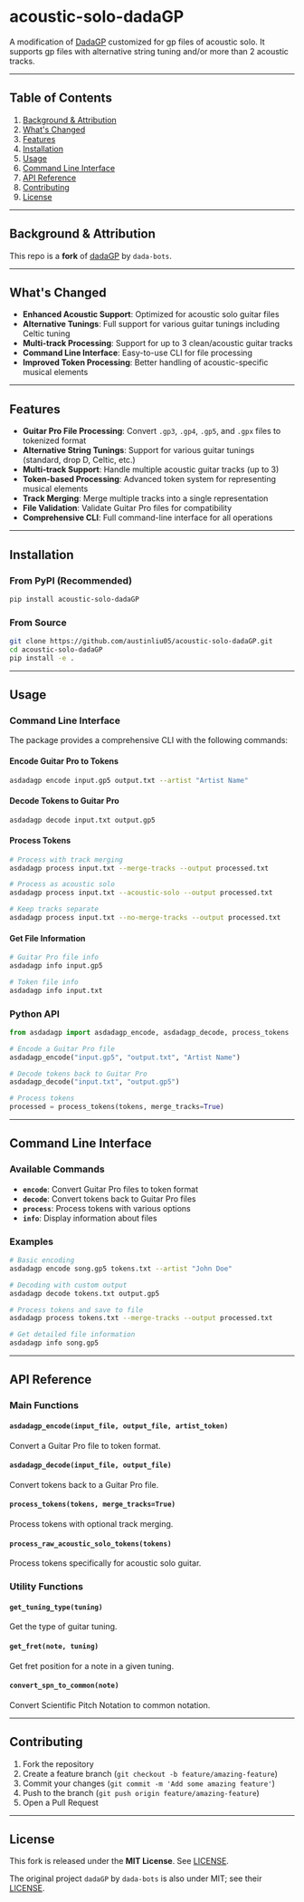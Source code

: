 # acoustic-solo-dadaGP

A modification of [DadaGP](https://github.com/dada-bots/dadaGP/tree/main) customized for gp files of acoustic solo. It supports gp files with alternative string tuning and/or more than 2 acoustic tracks.

---

## Table of Contents

1. [Background & Attribution](#background--attribution)  
2. [What's Changed](#whats-changed)  
3. [Features](#features)  
4. [Installation](#installation)  
5. [Usage](#usage)  
6. [Command Line Interface](#command-line-interface)
7. [API Reference](#api-reference)
8. [Contributing](#contributing)  
9. [License](#license)  

---

## Background & Attribution

This repo is a **fork** of [dadaGP](https://github.com/dada-bots/dadaGP) by `dada-bots`.

---

## What's Changed

- **Enhanced Acoustic Support**: Optimized for acoustic solo guitar files
- **Alternative Tunings**: Full support for various guitar tunings including Celtic tuning
- **Multi-track Processing**: Support for up to 3 clean/acoustic guitar tracks
- **Command Line Interface**: Easy-to-use CLI for file processing
- **Improved Token Processing**: Better handling of acoustic-specific musical elements

---

## Features

- **Guitar Pro File Processing**: Convert `.gp3`, `.gp4`, `.gp5`, and `.gpx` files to tokenized format
- **Alternative String Tunings**: Support for various guitar tunings (standard, drop D, Celtic, etc.)
- **Multi-track Support**: Handle multiple acoustic guitar tracks (up to 3)
- **Token-based Processing**: Advanced token system for representing musical elements
- **Track Merging**: Merge multiple tracks into a single representation
- **File Validation**: Validate Guitar Pro files for compatibility
- **Comprehensive CLI**: Full command-line interface for all operations

---

## Installation

### From PyPI (Recommended)

```bash
pip install acoustic-solo-dadaGP
```

### From Source

```bash
git clone https://github.com/austinliu05/acoustic-solo-dadaGP.git
cd acoustic-solo-dadaGP
pip install -e .
```

---

## Usage

### Command Line Interface

The package provides a comprehensive CLI with the following commands:

#### Encode Guitar Pro to Tokens

```bash
asdadagp encode input.gp5 output.txt --artist "Artist Name"
```

#### Decode Tokens to Guitar Pro

```bash
asdadagp decode input.txt output.gp5
```

#### Process Tokens

```bash
# Process with track merging
asdadagp process input.txt --merge-tracks --output processed.txt

# Process as acoustic solo
asdadagp process input.txt --acoustic-solo --output processed.txt

# Keep tracks separate
asdadagp process input.txt --no-merge-tracks --output processed.txt
```

#### Get File Information

```bash
# Guitar Pro file info
asdadagp info input.gp5

# Token file info
asdadagp info input.txt
```



### Python API

```python
from asdadagp import asdadagp_encode, asdadagp_decode, process_tokens

# Encode a Guitar Pro file
asdadagp_encode("input.gp5", "output.txt", "Artist Name")

# Decode tokens back to Guitar Pro
asdadagp_decode("input.txt", "output.gp5")

# Process tokens
processed = process_tokens(tokens, merge_tracks=True)
```

---

## Command Line Interface

### Available Commands

- **`encode`**: Convert Guitar Pro files to token format
- **`decode`**: Convert tokens back to Guitar Pro files
- **`process`**: Process tokens with various options
- **`info`**: Display information about files

### Examples

```bash
# Basic encoding
asdadagp encode song.gp5 tokens.txt --artist "John Doe"

# Decoding with custom output
asdadagp decode tokens.txt output.gp5

# Process tokens and save to file
asdadagp process tokens.txt --merge-tracks --output processed.txt

# Get detailed file information
asdadagp info song.gp5
```

---

## API Reference

### Main Functions

#### `asdadagp_encode(input_file, output_file, artist_token)`
Convert a Guitar Pro file to token format.

#### `asdadagp_decode(input_file, output_file)`
Convert tokens back to a Guitar Pro file.

#### `process_tokens(tokens, merge_tracks=True)`
Process tokens with optional track merging.

#### `process_raw_acoustic_solo_tokens(tokens)`
Process tokens specifically for acoustic solo guitar.



### Utility Functions

#### `get_tuning_type(tuning)`
Get the type of guitar tuning.

#### `get_fret(note, tuning)`
Get fret position for a note in a given tuning.

#### `convert_spn_to_common(note)`
Convert Scientific Pitch Notation to common notation.

---

## Contributing

1. Fork the repository
2. Create a feature branch (`git checkout -b feature/amazing-feature`)
3. Commit your changes (`git commit -m 'Add some amazing feature'`)
4. Push to the branch (`git push origin feature/amazing-feature`)
5. Open a Pull Request

---

## License

This fork is released under the **MIT License**. See [LICENSE](LICENSE).

The original project `dadaGP` by `dada-bots` is also under MIT; see their [LICENSE](https://github.com/dada-bots/dadaGP?tab=MIT-1-ov-file).